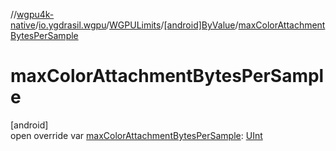 //[wgpu4k-native](../../../../index.md)/[io.ygdrasil.wgpu](../../index.md)/[WGPULimits](../index.md)/[[android]ByValue](index.md)/[maxColorAttachmentBytesPerSample](max-color-attachment-bytes-per-sample.md)

# maxColorAttachmentBytesPerSample

[android]\
open override var [maxColorAttachmentBytesPerSample](max-color-attachment-bytes-per-sample.md): [UInt](https://kotlinlang.org/api/core/kotlin-stdlib/kotlin/-u-int/index.html)